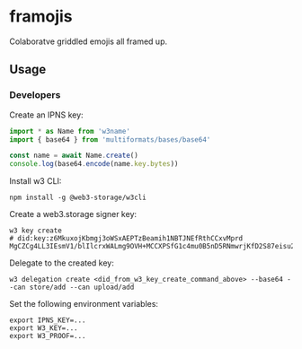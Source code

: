 # framojis

Colaboratve griddled emojis all framed up.

## Usage

### Developers

Create an IPNS key:

```js
import * as Name from 'w3name'
import { base64 } from 'multiformats/bases/base64'

const name = await Name.create()
console.log(base64.encode(name.key.bytes))
```

Install w3 CLI:

```console
npm install -g @web3-storage/w3cli
```

Create a web3.storage signer key:

```console
w3 key create
# did:key:z6MkuxojKbmgj3oWSxAEPTzBeamih1NBTJNEfRthCCxvMprd
MgCZCg4LL3IEsmV1/blIlcrxWALmg9OVH+MCCXPSfG1c4mu0B5nD5RNmwrjKfD2S87eisu23wwR5tdp6l4FV05bY7R+o=
```

Delegate to the created key:

```console
w3 delegation create <did_from_w3_key_create_command_above> --base64 --can store/add --can upload/add
```

Set the following environment variables:

```
export IPNS_KEY=...
export W3_KEY=...
export W3_PROOF=...
```
